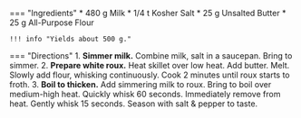 === "Ingredients"
    * 480 g Milk
    * 1/4 t Kosher Salt
    * 25 g Unsalted Butter
    * 25 g All-Purpose Flour

    !!! info "Yields about 500 g."

=== "Directions"
    1. **Simmer milk.** Combine milk, salt in a saucepan. Bring to simmer.
    2. **Prepare white roux.** Heat skillet over low heat. Add butter. Melt. Slowly add flour, whisking continuously. Cook 2 minutes until roux starts to froth.
    3. **Boil to thicken.** Add simmering milk to roux. Bring to boil over medium-high heat. Quickly whisk 60 seconds. Immediately remove from heat. Gently whisk 15 seconds. Season with salt & pepper to taste.

[^1]: {{ cite.child_french_cooking }}
